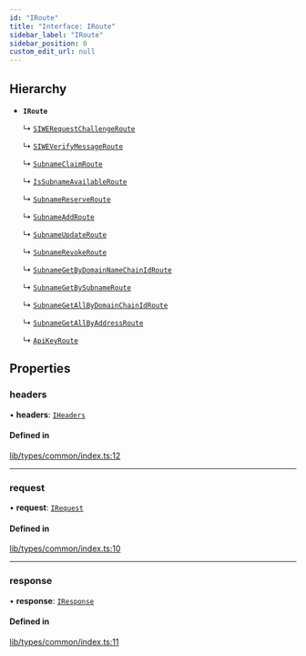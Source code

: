 ```yaml
---
id: "IRoute"
title: "Interface: IRoute"
sidebar_label: "IRoute"
sidebar_position: 0
custom_edit_url: null
---
```


## Hierarchy

- **`IRoute`**

  ↳ [`SIWERequestChallengeRoute`](SIWERequestChallengeRoute.md)

  ↳ [`SIWEVerifyMessageRoute`](SIWEVerifyMessageRoute.md)

  ↳ [`SubnameClaimRoute`](SubnameClaimRoute.md)

  ↳ [`IsSubnameAvailableRoute`](IsSubnameAvailableRoute.md)

  ↳ [`SubnameReserveRoute`](SubnameReserveRoute.md)

  ↳ [`SubnameAddRoute`](SubnameAddRoute.md)

  ↳ [`SubnameUpdateRoute`](SubnameUpdateRoute.md)

  ↳ [`SubnameRevokeRoute`](SubnameRevokeRoute.md)

  ↳ [`SubnameGetByDomainNameChainIdRoute`](SubnameGetByDomainNameChainIdRoute.md)

  ↳ [`SubnameGetBySubnameRoute`](SubnameGetBySubnameRoute.md)

  ↳ [`SubnameGetAllByDomainChainIdRoute`](SubnameGetAllByDomainChainIdRoute.md)

  ↳ [`SubnameGetAllByAddressRoute`](SubnameGetAllByAddressRoute.md)

  ↳ [`ApiKeyRoute`](ApiKeyRoute.md)

## Properties

### headers

• **headers**: [`IHeaders`](IHeaders.md)

#### Defined in

[lib/types/common/index.ts:12](https://github.com/JustaName-id/JustaName-sdk/blob/26d8d95/packages/@justaname.id/sdk/src/lib/types/common/index.ts#L12)

___

### request

• **request**: [`IRequest`](IRequest.md)

#### Defined in

[lib/types/common/index.ts:10](https://github.com/JustaName-id/JustaName-sdk/blob/26d8d95/packages/@justaname.id/sdk/src/lib/types/common/index.ts#L10)

___

### response

• **response**: [`IResponse`](IResponse.md)

#### Defined in

[lib/types/common/index.ts:11](https://github.com/JustaName-id/JustaName-sdk/blob/26d8d95/packages/@justaname.id/sdk/src/lib/types/common/index.ts#L11)
